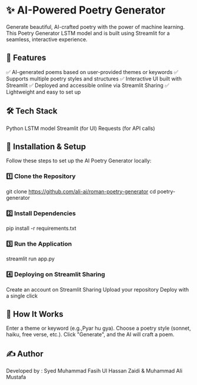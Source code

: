 # ✨ AI-Powered Poetry Generator
Generate beautiful, AI-crafted poetry with the power of machine learning. This Poetry Generator LSTM model and is built using Streamlit for a seamless, interactive experience.

## 🌟 Features
✅ AI-generated poems based on user-provided themes or keywords
✅ Supports multiple poetry styles and structures
✅ Interactive UI built with Streamlit
✅ Deployed and accessible online via Streamlit Sharing
✅ Lightweight and easy to set up

## 🛠️ Tech Stack
Python
LSTM model
Streamlit (for UI)
Requests (for API calls)
## 🚀 Installation & Setup
Follow these steps to set up the AI Poetry Generator locally:

### 1️⃣ Clone the Repository
git clone https://github.com/ali-aj/roman-poetry-generator
cd poetry-generator

### 2️⃣ Install Dependencies
pip install -r requirements.txt  

### 3️⃣ Run the Application
streamlit run app.py  

### 4️⃣ Deploying on Streamlit Sharing
Create an account on Streamlit Sharing
Upload your repository
Deploy with a single click

## 📝 How It Works
Enter a theme or keyword (e.g.,Pyar hu gya).
Choose a poetry style (sonnet, haiku, free verse, etc.).
Click "Generate", and the AI will craft a poem.
## ✍️ Author
Developed by : Syed Muhammad Fasih Ul Hassan Zaidi & Muhammad Ali Mustafa
